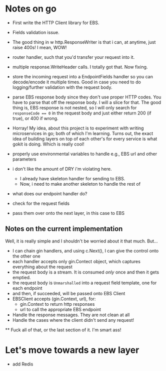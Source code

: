 # Notes on go
- First write the HTTP Client library for EBS.
- Fields validation issue.
- The good thing in w http.ResponseWriter is that i can, at anytime, just raise 400s! I mean, WOW!
- router handler, such that you'd transfer your request into it.
- multiple response.WriteHeader calls. I totally got that. Now fixing.
- store the incoming request into a EndpointFields handler so you can decode/encode it multiple times. Good 
in case you need to do logging/further validation with the request body.
- parse EBS response body since they don't use proper HTTP codes. You have to parse that off the response body. I will
a slice for that. The good thing is, EBS response is not nested, so I will only search for `responseCode == 0` in the
request body and just either return 200 (if true), or 400 if wrong.
- Horray! My idea, about this project is to experiment with writing microservices in go; both of which I'm learning. Turns out,
the exact idea of building layers on top of each other's for every service is what gokit is doing. Which is really cool!
- properly use environmental variables to handle e.g., EBS url and other parameters
- i don't like the amount of DRY i'm violating here.
    - I already have skeleton handler for sending to EBS.
    - Now, i need to make another skeleton to handle the rest of

- what does our endpoint handler do?
- check for the request fields
- pass them over onto the next layer, in this case to EBS

## Notes on the current implementation
Well, it is really simple and I shouldn't be worried about it that much. But...

- I can chain gin handlers, and using c.Next(), I can give the control onto the other one
- each handler accepts only gin.Contect object, which captures everything about the request
- the request body is a stream. It is consumed *only* once and then it gets emptied.
- the request body is `Unmarshalled` into a request field template, one for each endpoint
- and then, if succeeded, will be passed onto EBS Client
- EBSClient accepts (gin.Context, url), for:
    - gin.Context to return http responses
    - url to call the appropriate EBS endpoint
- Handle the response messages. They are not clean at all
- Handle the cases where the client didn't send any request!

** Fuck all of that, or the last section of it. I'm smart ass!

# Let's move towards a new layer
- add Redis
